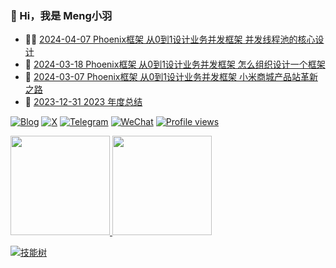 ### 🤠 Hi，我是 Meng小羽

<!-- BLOG-POST-LIST:START -->
- 👨‍🏫 [2024-04-07 Phoenix框架 从0到1设计业务并发框架 并发线程池的核心设计](https://blog.debuginn.com/p/phoenix-framework-3/)
- 🦄 [2024-03-18 Phoenix框架 从0到1设计业务并发框架 怎么组织设计一个框架](https://blog.debuginn.com/p/phoenix-framework-2/)
- 💃 [2024-03-07 Phoenix框架 从0到1设计业务并发框架 小米商城产品站革新之路](https://blog.debuginn.com/p/phoenix-framework-1/)
- 🤔 [2023-12-31 2023 年度总结](https://blog.debuginn.com/p/debuginn-2023/)<!-- BLOG-POST-LIST:END -->

[![Blog](https://img.shields.io/badge/blog.debuginn.com-0066ff?logo=blogger&logoColor=white)](https://blog.debuginn.com)
[![X](https://img.shields.io/badge/@idebuginn-000000?logo=x&logoColor=white)](https://twitter.com/idebuginn)
[![Telegram](https://img.shields.io/badge/@idebuginn-ac00e6?logo=telegram&logoColor=white)](https://t.me/idebuginn)
[![WeChat](https://img.shields.io/badge/@debuginn-07C160?logo=wechat&logoColor=white)](https://blog.debuginn.com/subscribe)
[![Profile views](https://komarev.com/ghpvc/?username=debuginn&color=blueviolet)](https://github.com/debuginn)

<p>
    <a href="#">
        <img height="159px" src="https://github-readme-stats.vercel.app/api?username=debuginn&show_icons=true&theme=github_dark_dimmed&layout=compact" />
    </a>
     <a href="#">
        <img height="159px" src="https://github-readme-stats.vercel.app/api/top-langs/?username=debuginn&theme=github_dark_dimmed&layout=compact&hide=javascript,html,css,php,scss" />
    </a>
</p>

[![技能树](https://skillicons.dev/icons?i=go,java,spring,maven,mysql,postgres,redis,mongodb,linux,bash,docker,kubernetes,grafana,prometheus,nginx,git,vim,idea,vscode,md,postman,stackoverflow&theme=light)](https://blog.debuginn.com/project/)
